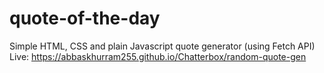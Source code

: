 # quote-of-the-day

Simple HTML, CSS and plain Javascript quote generator (using Fetch API) <br />
Live: https://abbaskhurram255.github.io/Chatterbox/random-quote-gen
